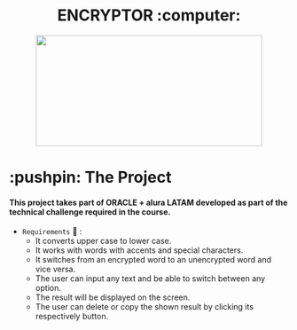 <h1 align="center">ENCRYPTOR :computer:</h1>
<p align="center">
<img src="https://user-images.githubusercontent.com/72633519/189815034-995ff709-748f-4b44-8964-5e15b091280a.jpg" height=200 width=90%/>
</p>
<h1>:pushpin: The Project</h1>
<h4>This project takes part of ORACLE + alura LATAM developed as part of the technical challenge required in the course.</h4>

- `Requirements` :page_with_curl:  :  
  - It converts upper case to lower case.
  - It works with words with accents and special characters.
  - It switches from an encrypted word to an unencrypted word and vice versa.
  - The user can input any text and be able to switch between any option.
  - The result will be displayed on the screen.
  - The user can delete or copy the shown result by clicking its respectively button.

  
